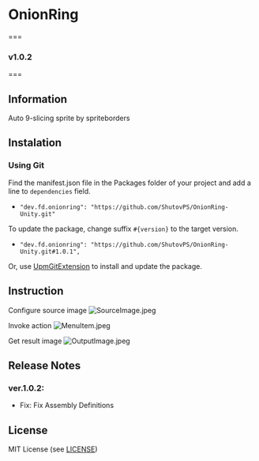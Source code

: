 # OnionRing

===
### v1.0.2
===

## Information
Auto 9-slicing sprite by spriteborders

## Instalation

### Using Git

Find the manifest.json file in the Packages folder of your project and add a line to `dependencies` field.

* `"dev.fd.onionring": "https://github.com/ShutovPS/OnionRing-Unity.git"`

To update the package, change suffix `#{version}` to the target version.

* `"dev.fd.onionring": "https://github.com/ShutovPS/OnionRing-Unity.git#1.0.1",`

Or, use [UpmGitExtension](https://github.com/mob-sakai/UpmGitExtension) to install and update the package.

## Instruction

Configure source image
![SourceImage.jpeg](https://raw.githubusercontent.com/ShutovPS/OnionRingUnity/master/.github/SourceImage.jpeg)

Invoke action
![MenuItem.jpeg](https://raw.githubusercontent.com/ShutovPS/OnionRingUnity/master/.github/MenuItem.jpeg)

Get result image
![OutputImage.jpeg](https://raw.githubusercontent.com/ShutovPS/OnionRingUnity/master/.github/OutputImage.jpeg)


## Release Notes

### ver.1.0.2:

* Fix: Fix Assembly Definitions


## License

MIT License (see [LICENSE](LICENSE))

